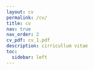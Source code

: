 ```yaml
---
layout: cv
permalink: /cv/
title: cv
nav: true
nav_order: 2
cv_pdf: cv_1.pdf
description: cirricullum vitae
toc:
  sidebar: left
---
```

